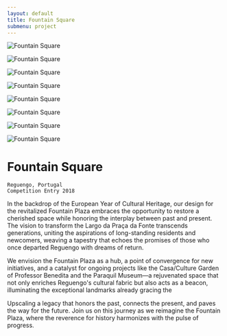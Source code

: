 ```yaml
---
layout: default
title: Fountain Square
submenu: project
---
```


![Fountain Square](/works/fountain-square/01.jpg)

![Fountain Square](/works/fountain-square/03.png)

![Fountain Square](/works/fountain-square/04.jpg)

![Fountain Square](/works/fountain-square/05.jpg)

![Fountain Square](/works/fountain-square/06.jpg)

![Fountain Square](/works/fountain-square/07.jpg)

![Fountain Square](/works/fountain-square/08.jpg)

![Fountain Square](/works/fountain-square/09.jpg)

# Fountain Square

	
	Reguengo, Portugal 
	Competition Entry 2018
	


In the backdrop of the European Year of Cultural Heritage, our design for the revitalized Fountain Plaza embraces the opportunity to restore a cherished space while honoring the interplay between past and present. The vision to transform the Largo da Praça da Fonte transcends generations, uniting the aspirations of long-standing residents and newcomers, weaving a tapestry that echoes the promises of those who once departed Reguengo with dreams of return.

We envision the Fountain Plaza as a hub, a point of convergence for new initiatives, and a catalyst for ongoing projects like the Casa/Culture Garden of Professor Benedita and the Paraquil Museum—a rejuvenated space that not only enriches Reguengo's cultural fabric but also acts as a beacon, illuminating the exceptional landmarks already gracing the

Upscaling a legacy that honors the past, connects the present, and paves the way for the future. Join us on this journey as we reimagine the Fountain Plaza, where the reverence for history harmonizes with the pulse of progress. 


<!-- #Reguengo #Urbanplanning #urbandesign #Architecture #Hertiage #Preservation #archdaily #Arch #archdaily #Portugal  -->

